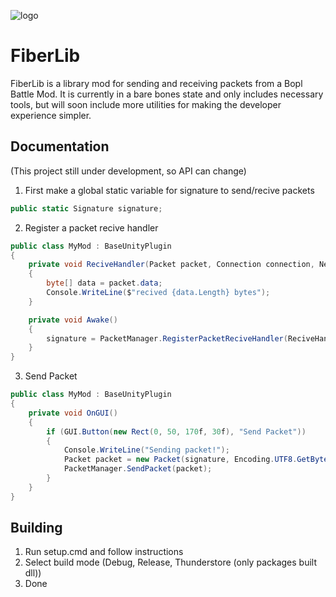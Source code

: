 ![logo](https://raw.githubusercontent.com/minidogg/FiberLib/main/media/logo(1).svg)
# FiberLib
FiberLib is a library mod for sending and receiving packets from a Bopl Battle Mod. It is currently in a bare bones state and only includes necessary tools, but will soon include more utilities for making the developer experience simpler.

## Documentation
(This project still under development, so API can change)

1. First make a global static variable for signature to send/recive packets
```cs
public static Signature signature;
```
2. Register a packet recive handler
```cs
public class MyMod : BaseUnityPlugin
{
	private void ReciveHandler(Packet packet, Connection connection, NetIdentity identity)
	{
		byte[] data = packet.data;
		Console.WriteLine($"recived {data.Length} bytes");
	}

	private void Awake()
	{
		signature = PacketManager.RegisterPacketReciveHandler(ReciveHandler);
	}
}
```
3. Send Packet
```cs
public class MyMod : BaseUnityPlugin
{
	private void OnGUI()
	{
		if (GUI.Button(new Rect(0, 50, 170f, 30f), "Send Packet"))
		{
			Console.WriteLine("Sending packet!");
			Packet packet = new Packet(signature, Encoding.UTF8.GetBytes("Hello, World!"))
			PacketManager.SendPacket(packet);
		}
	}
}
```

## Building
1. Run setup.cmd and follow instructions
2. Select build mode (Debug, Release, Thunderstore (only packages built dll))
3. Done
